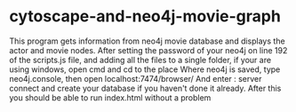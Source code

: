 # cytoscape-and-neo4j-movie-graph
This program gets information from neo4j movie database and displays the actor and movie nodes.
After setting the password of your neo4j on line 192 of the scripts.js file, 
and adding all the files to a single folder, if your are using windows, open cmd and cd to the place 
Where neo4j is saved, type neo4j.console, then open localhost:7474/browser/ 
And enter : server connect and create your database if you haven't done it already.
 After this you should be able to run index.html without a problem
